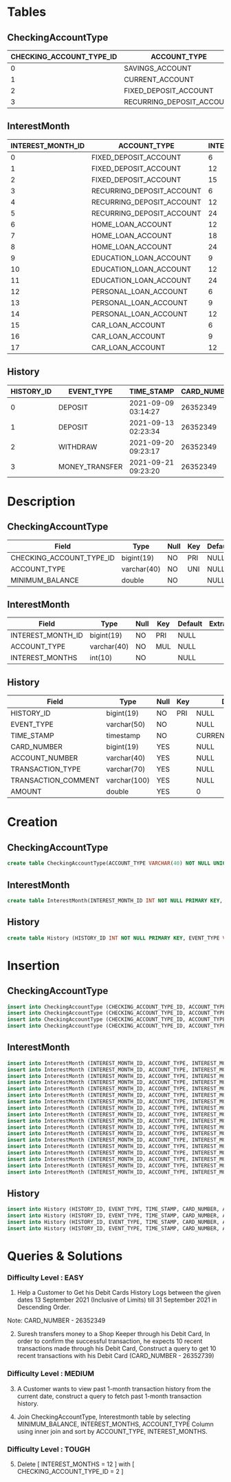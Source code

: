 # Tables

## CheckingAccountType

| CHECKING_ACCOUNT_TYPE_ID | ACCOUNT_TYPE              | MINIMUM_BALANCE |
| ------------------------ | ------------------------- | --------------- |
| 0                        | SAVINGS_ACCOUNT           | 3000            |
| 1                        | CURRENT_ACCOUNT           | 0               |
| 2                        | FIXED_DEPOSIT_ACCOUNT     | 5000            |
| 3                        | RECURRING_DEPOSIT_ACCOUNT | 0               |

## InterestMonth

| INTEREST_MONTH_ID | ACCOUNT_TYPE              | INTEREST_MONTHS |
| ----------------- | ------------------------- | --------------- |
| 0                 | FIXED_DEPOSIT_ACCOUNT     | 6               |
| 1                 | FIXED_DEPOSIT_ACCOUNT     | 12              |
| 2                 | FIXED_DEPOSIT_ACCOUNT     | 15              |
| 3                 | RECURRING_DEPOSIT_ACCOUNT | 6               |
| 4                 | RECURRING_DEPOSIT_ACCOUNT | 12              |
| 5                 | RECURRING_DEPOSIT_ACCOUNT | 24              |
| 6                 | HOME_LOAN_ACCOUNT         | 12              |
| 7                 | HOME_LOAN_ACCOUNT         | 18              |
| 8                 | HOME_LOAN_ACCOUNT         | 24              |
| 9                 | EDUCATION_LOAN_ACCOUNT    | 9               |
| 10                | EDUCATION_LOAN_ACCOUNT    | 12              |
| 11                | EDUCATION_LOAN_ACCOUNT    | 24              |
| 12                | PERSONAL_LOAN_ACCOUNT     | 6               |
| 13                | PERSONAL_LOAN_ACCOUNT     | 9               |
| 14                | PERSONAL_LOAN_ACCOUNT     | 12              |
| 15                | CAR_LOAN_ACCOUNT          | 6               |
| 16                | CAR_LOAN_ACCOUNT          | 9               |
| 17                | CAR_LOAN_ACCOUNT          | 12              |

## History

| HISTORY_ID | EVENT_TYPE     | TIME_STAMP          | CARD_NUMBER | ACCOUNT_NUMBER | TRANSACTION_TYPE           | TRANSACTION_COMMENT | AMOUNT |
| ---------- | -------------- | ------------------- | ----------- | -------------- | -------------------------- | ------------------- | ------ |
| 0          | DEPOSIT        | 2021-09-09 03:14:27 | 26352349    | NULL           | SBI_PLATINUM_INTERNATIONAL | DEPOSIT FEE         | 5000   |
| 1          | DEPOSIT        | 2021-09-13 02:23:34 | 26352349    | NULL           | SBI_PLATINUM_INTERNATIONAL | TEST DEPOSIT        | 20     |
| 2          | WITHDRAW       | 2021-09-20 09:23:17 | 26352349    | NULL           | SBI_PLATINUM_INTERNATIONAL | NULL                | 1000   |
| 3          | MONEY_TRANSFER | 2021-09-21 09:23:20 | 26352349    | NULL           | SBI_PLATINUM_INTERNATIONAL | FOOD PAYMENT        | 450    |

# Description

## CheckingAccountType

| Field                    | Type        | Null | Key | Default | Extra |
| ------------------------ | ----------- | ---- | --- | ------- | ----- |
| CHECKING_ACCOUNT_TYPE_ID | bigint(19)  | NO   | PRI | NULL    |       |
| ACCOUNT_TYPE             | varchar(40) | NO   | UNI | NULL    |       |
| MINIMUM_BALANCE          | double      | NO   |     | NULL    |       |

## InterestMonth

| Field             | Type        | Null | Key | Default | Extra |
| ----------------- | ----------- | ---- | --- | ------- | ----- |
| INTEREST_MONTH_ID | bigint(19)  | NO   | PRI | NULL    |       |
| ACCOUNT_TYPE      | varchar(40) | NO   | MUL | NULL    |       |
| INTEREST_MONTHS   | int(10)     | NO   |     | NULL    |       |

## History

| Field               | Type         | Null | Key | Default           | Extra |
| ------------------- | ------------ | ---- | --- | ----------------- | ----- |
| HISTORY_ID          | bigint(19)   | NO   | PRI | NULL              |       |
| EVENT_TYPE          | varchar(50)  | NO   |     | NULL              |       |
| TIME_STAMP          | timestamp    | NO   |     | CURRENT_TIMESTAMP |       |
| CARD_NUMBER         | bigint(19)   | YES  |     | NULL              |       |
| ACCOUNT_NUMBER      | varchar(40)  | YES  |     | NULL              |       |
| TRANSACTION_TYPE    | varchar(70)  | YES  |     | NULL              |       |
| TRANSACTION_COMMENT | varchar(100) | YES  |     | NULL              |       |
| AMOUNT              | double       | YES  |     | 0                 |       |

# Creation

## CheckingAccountType

```sql
create table CheckingAccountType(ACCOUNT_TYPE VARCHAR(40) NOT NULL UNIQUE, MINIMUM_BALANCE DOUBLE NOT NULL);
```

## InterestMonth

```sql
create table InterestMonth(INTEREST_MONTH_ID INT NOT NULL PRIMARY KEY, ACCOUNT_TYPE VARCHAR(40) NOT NULL, INTEREST_MONTHS INT NOT NULL, CONSTRAINT fk_interest_month FOREIGN KEY (ACCOUNT_TYPE) REFERENCES AccountType(ACCOUNT_TYPE));
```

## History

```sql
create table History (HISTORY_ID INT NOT NULL PRIMARY KEY, EVENT_TYPE VARCHAR(50), TIME_STAMP TIMESTAMP,  CARD_NUMBER BIGINT, ACCOUNT_NUMBER VARCHAR(40), TRANSACTION_TYPE VARCHAR(70),  TRANSACTION_COMMENT VARCHAR(100), AMOUNT DOUBLE);
```

# Insertion

## CheckingAccountType

```sql
insert into CheckingAccountType (CHECKING_ACCOUNT_TYPE_ID, ACCOUNT_TYPE, MINIMUM_BALANCE) values(0, 'SAVINGS_ACCOUNT', 3000);
insert into CheckingAccountType (CHECKING_ACCOUNT_TYPE_ID, ACCOUNT_TYPE, MINIMUM_BALANCE) values(1, 'CURRENT_ACCOUNT', 0);
insert into CheckingAccountType (CHECKING_ACCOUNT_TYPE_ID, ACCOUNT_TYPE, MINIMUM_BALANCE) values(2, 'FIXED_DEPOSIT_ACCOUNT', 5000);
insert into CheckingAccountType (CHECKING_ACCOUNT_TYPE_ID, ACCOUNT_TYPE, MINIMUM_BALANCE) values(3, 'RECURRING_DEPOSIT_ACCOUNT', 0);
```

## InterestMonth

```sql
insert into InterestMonth (INTEREST_MONTH_ID, ACCOUNT_TYPE, INTEREST_MONTHS) values(0, 'FIXED_DEPOSIT_ACCOUNT', 6);
insert into InterestMonth (INTEREST_MONTH_ID, ACCOUNT_TYPE, INTEREST_MONTHS) values(1, 'FIXED_DEPOSIT_ACCOUNT', 12);
insert into InterestMonth (INTEREST_MONTH_ID, ACCOUNT_TYPE, INTEREST_MONTHS) values(2, 'FIXED_DEPOSIT_ACCOUNT', 15);
insert into InterestMonth (INTEREST_MONTH_ID, ACCOUNT_TYPE, INTEREST_MONTHS) values(3, 'RECURRING_DEPOSIT_ACCOUNT', 6);
insert into InterestMonth (INTEREST_MONTH_ID, ACCOUNT_TYPE, INTEREST_MONTHS) values(4, 'RECURRING_DEPOSIT_ACCOUNT', 12);
insert into InterestMonth (INTEREST_MONTH_ID, ACCOUNT_TYPE, INTEREST_MONTHS) values(5, 'RECURRING_DEPOSIT_ACCOUNT', 24);
insert into InterestMonth (INTEREST_MONTH_ID, ACCOUNT_TYPE, INTEREST_MONTHS) values(6, 'HOME_LOAN_ACCOUNT', 12);
insert into InterestMonth (INTEREST_MONTH_ID, ACCOUNT_TYPE, INTEREST_MONTHS) values(7, 'HOME_LOAN_ACCOUNT', 18);
insert into InterestMonth (INTEREST_MONTH_ID, ACCOUNT_TYPE, INTEREST_MONTHS) values(8, 'HOME_LOAN_ACCOUNT', 24);
insert into InterestMonth (INTEREST_MONTH_ID, ACCOUNT_TYPE, INTEREST_MONTHS) values(9, 'EDUCATION_LOAN_ACCOUNT', 9);
insert into InterestMonth (INTEREST_MONTH_ID, ACCOUNT_TYPE, INTEREST_MONTHS) values(10, 'EDUCATION_LOAN_ACCOUNT', 12);
insert into InterestMonth (INTEREST_MONTH_ID, ACCOUNT_TYPE, INTEREST_MONTHS) values(11, 'EDUCATION_LOAN_ACCOUNT', 24);
insert into InterestMonth (INTEREST_MONTH_ID, ACCOUNT_TYPE, INTEREST_MONTHS) values(12, 'PERSONAL_LOAN_ACCOUNT', 6);
insert into InterestMonth (INTEREST_MONTH_ID, ACCOUNT_TYPE, INTEREST_MONTHS) values(13, 'PERSONAL_LOAN_ACCOUNT', 9);
insert into InterestMonth (INTEREST_MONTH_ID, ACCOUNT_TYPE, INTEREST_MONTHS) values(14, 'PERSONAL_LOAN_ACCOUNT', 12);
insert into InterestMonth (INTEREST_MONTH_ID, ACCOUNT_TYPE, INTEREST_MONTHS) values(15, 'CAR_LOAN_ACCOUNT', 6);
insert into InterestMonth (INTEREST_MONTH_ID, ACCOUNT_TYPE, INTEREST_MONTHS) values(16, 'CAR_LOAN_ACCOUNT', 9);
insert into InterestMonth (INTEREST_MONTH_ID, ACCOUNT_TYPE, INTEREST_MONTHS) values(17, 'CAR_LOAN_ACCOUNT', 12);
```

## History

```sql
insert into History (HISTORY_ID, EVENT_TYPE, TIME_STAMP, CARD_NUMBER, ACCOUNT_NUMBER, TRANSACTION_TYPE, TRANSACTION_COMMENT, AMOUNT) values( 0, 'DEPOSIT', '2021-09-09 03:14:27', 26352349, NULL, 'SBI_PLATINUM_INTERNATIONAL', 'DEPOSIT FEE', 5000);
insert into History (HISTORY_ID, EVENT_TYPE, TIME_STAMP, CARD_NUMBER, ACCOUNT_NUMBER, TRANSACTION_TYPE, TRANSACTION_COMMENT, AMOUNT) values(  1, 'DEPOSIT', '2021-09-13 02:23:34', 26352349, NULL, 'SBI_PLATINUM_INTERNATIONAL', 'TEST DEPOSIT', 20 );
insert into History (HISTORY_ID, EVENT_TYPE, TIME_STAMP, CARD_NUMBER, ACCOUNT_NUMBER, TRANSACTION_TYPE, TRANSACTION_COMMENT, AMOUNT) values( 2, 'WITHDRAW', '2021-09-20 09:23:17', 26352349, NULL, 'SBI_PLATINUM_INTERNATIONAL', NULL, 1000);
insert into History (HISTORY_ID, EVENT_TYPE, TIME_STAMP, CARD_NUMBER, ACCOUNT_NUMBER, TRANSACTION_TYPE, TRANSACTION_COMMENT, AMOUNT) values( 3, 'MONEY_TRANSFER', '2021-09-21 09:23:20', 26352349, NULL, 'SBI_PLATINUM_INTERNATIONAL', 'FOOD PAYMENT', 450);
```

# Queries & Solutions

### Difficulty Level : EASY

1. Help a Customer to Get his Debit Cards History Logs between the given dates 13 September 2021 (Inclusive of Limits) till 31 September 2021 in Descending Order.

Note: CARD_NUMBER - 26352349

2. Suresh transfers money to a Shop Keeper through his Debit Card, In order to confirm the successful transaction, he expects 10 recent transactions made through his Debit Card, Construct a query to get 10 recent transactions with his Debit Card (CARD_NUMBER - 26352739)

### Difficulty Level : MEDIUM

3. A Customer wants to view past 1-month transaction history from the current date, construct a query to fetch past 1-month transaction history.

4. Join CheckingAccountType, Interestmonth table by selecting MINIMUM_BALANCE, INTEREST_MONTHS, ACCOUNT_TYPE Column using inner join and sort by ACCOUNT_TYPE, INTEREST_MONTHS.

### Difficulty Level : TOUGH

5. Delete [ INTEREST_MONTHS = 12 ] with [ CHECKING_ACCOUNT_TYPE_ID = 2 ]
